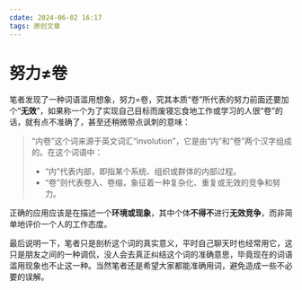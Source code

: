 ```yaml
---
cdate: 2024-06-02 16:17
tags: 原创文章 
---
```


# 努力≠卷

笔者发现了一种词语滥用想象，努力=卷，究其本质“卷”所代表的努力前面还要加个“**无效**”，如果称一个为了实现自己目标而废寝忘食地工作或学习的人很“卷”的话，就有点不准确了，甚至还稍微带点讽刺的意味：

> “内卷”这个词来源于英文词汇“involution”，它是由“内”和“卷”两个汉字组成的。在这个词语中：
> 
> - “内”代表内部，即指某个系统、组织或群体的内部过程。
> - “卷”则代表卷入、卷缩，象征着一种复杂化、重复或无效的竞争和努力。

正确的应用应该是在描述一个**环境或现象**，其中个体**不得不**进行**无效竞争**，而非简单地评价一个人的工作态度。

最后说明一下，笔者只是剖析这个词的真实意义，平时自己聊天时也经常用它，这只是朋友之间的一种调侃，没人会去真正纠结这个词的准确意思，毕竟现在的词语滥用现象也不止这一种。当然笔者还是希望大家都能准确用词，避免造成一些不必要的误解。
